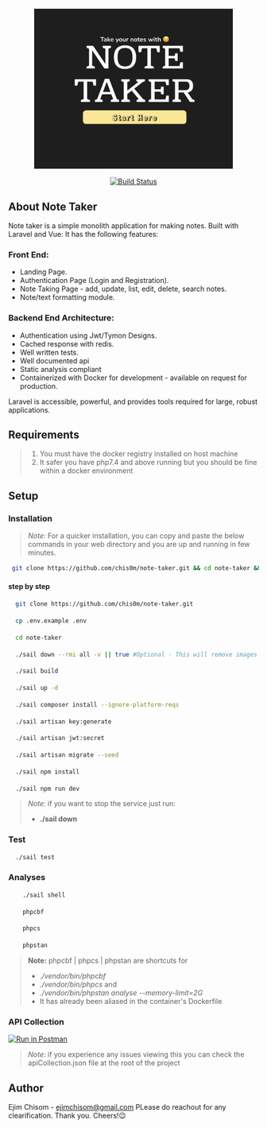 <p align="center"><img src="https://github.com/chis0m/note-taker/blob/master/public/images/note-taker.png" width="400"></p>
<p align="center">
<a href="https://travis-ci.org/laravel/framework"><img src="https://travis-ci.org/laravel/framework.svg" alt="Build Status"></a>

## About Note Taker

Note taker is a simple monolith application for making notes. Built with Laravel and Vue: It has the following features:

### Front End:

- Landing Page.
- Authentication Page (Login and Registration).
- Note Taking Page - add, update, list, edit, delete, search notes.
- Note/text formatting module.

### Backend End Architecture:

- Authentication using Jwt/Tymon Designs.
- Cached response with redis.
- Well written tests.
- Well documented api
- Static analysis compliant
- Containerized with Docker for development - available on request for production.

Laravel is accessible, powerful, and provides tools required for large, robust applications.

## Requirements
> 1. You must have the docker registry installed on host machine
> 2. It safer you have php7.4 and above running but you should be fine within a docker environment

## Setup

### Installation

> *Note:* For a quicker installation, you can copy and paste the below commands in your web directory
> and you are up and running in few minutes.

```bash
 git clone https://github.com/chis0m/note-taker.git && cd note-taker && ./setup.sh
```

#### step by step

```bash
  git clone https://github.com/chis0m/note-taker.git
  
  cp .env.example .env

  cd note-taker

  ./sail down --rmi all -v || true #Optional - This will remove images that my interfere with the installation
  
  ./sail build

  ./sail up -d
  
  ./sail composer install --ignore-platform-reqs
  
  ./sail artisan key:generate
  
  ./sail artisan jwt:secret
  
  ./sail artisan migrate --seed
  
  ./sail npm install
  
  ./sail npm run dev
```


> *Note:* if you want to stop the service just run:
> - **./sail down**


### Test
```bash
  ./sail test
```


### Analyses

```bash
    ./sail shell
    
    phpcbf
    
    phpcs
    
    phpstan
```

> **Note:**
> phpcbf | phpcs | phpstan are shortcuts for
> - *./vendor/bin/phpcbf* 
> - *./vendor/bin/phpcs* and
> - *./vendor/bin/phpstan analyse --memory-limit=2G*
> - It has already been aliased in the container's Dockerfile


### API Collection

[![Run in Postman](https://run.pstmn.io/button.svg)](https://god.gw.postman.com/run-collection/11854559-b5043f9f-8acf-49f8-a204-4222ab4eba3a?action=collection%2Ffork&collection-url=entityId%3D11854559-b5043f9f-8acf-49f8-a204-4222ab4eba3a%26entityType%3Dcollection%26workspaceId%3D98021da8-8663-4858-9780-e5a1927c64e1)

> *Note:* if you experience any issues viewing this you can check the apiCollection.json file 
> at the root of the project



## Author

Ejim Chisom - ejimchisom@gmail.com
PLease do reachout for any clearification. Thank you. Cheers!😉
